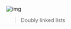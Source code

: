 ![img](https://assets.imaginablefutures.com/media/images/ALX_Logo.max-200x150.png)
> Doubly linked lists

